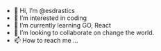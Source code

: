 - 👋 Hi, I’m @esdrastics
- 👀 I’m interested in coding
- 🌱 I’m currently learning GO, React
- 💞️ I’m looking to collaborate on change the world.
- 📫 How to reach me ...

<!---
esdrastics/esdrastics is a ✨ special ✨ repository because its `README.md` (this file) appears on your GitHub profile.
You can click the Preview link to take a look at your changes.
--->
